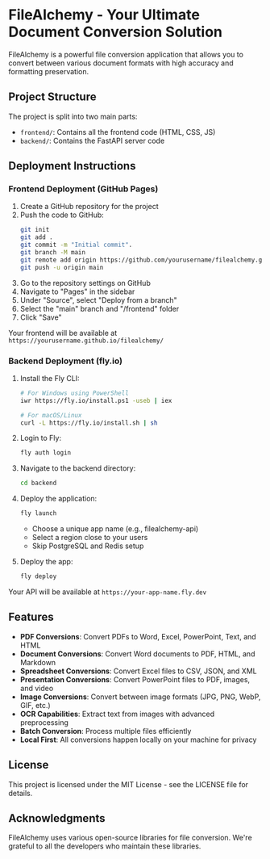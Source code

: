 # FileAlchemy - Your Ultimate Document Conversion Solution

FileAlchemy is a powerful file conversion application that allows you to convert between various document formats with high accuracy and formatting preservation.

## Project Structure

The project is split into two main parts:
- `frontend/`: Contains all the frontend code (HTML, CSS, JS)
- `backend/`: Contains the FastAPI server code

## Deployment Instructions

### Frontend Deployment (GitHub Pages)

1. Create a GitHub repository for the project
2. Push the code to GitHub:
   ```bash
   git init
   git add .
   git commit -m "Initial commit".
   git branch -M main
   git remote add origin https://github.com/yourusername/filealchemy.git
   git push -u origin main
   ```
3. Go to the repository settings on GitHub
4. Navigate to "Pages" in the sidebar
5. Under "Source", select "Deploy from a branch"
6. Select the "main" branch and "/frontend" folder
7. Click "Save"

Your frontend will be available at `https://yourusername.github.io/filealchemy/`

### Backend Deployment (fly.io)

1. Install the Fly CLI:
   ```bash
   # For Windows using PowerShell
   iwr https://fly.io/install.ps1 -useb | iex
   
   # For macOS/Linux
   curl -L https://fly.io/install.sh | sh
   ```

2. Login to Fly:
   ```bash
   fly auth login
   ```

3. Navigate to the backend directory:
   ```bash
   cd backend
   ```

4. Deploy the application:
   ```bash
   fly launch
   ```
   - Choose a unique app name (e.g., filealchemy-api)
   - Select a region close to your users
   - Skip PostgreSQL and Redis setup

5. Deploy the app:
   ```bash
   fly deploy
   ```

Your API will be available at `https://your-app-name.fly.dev`

## Features

- **PDF Conversions**: Convert PDFs to Word, Excel, PowerPoint, Text, and HTML
- **Document Conversions**: Convert Word documents to PDF, HTML, and Markdown
- **Spreadsheet Conversions**: Convert Excel files to CSV, JSON, and XML
- **Presentation Conversions**: Convert PowerPoint files to PDF, images, and video
- **Image Conversions**: Convert between image formats (JPG, PNG, WebP, GIF, etc.)
- **OCR Capabilities**: Extract text from images with advanced preprocessing
- **Batch Conversion**: Process multiple files efficiently
- **Local First**: All conversions happen locally on your machine for privacy

## License

This project is licensed under the MIT License - see the LICENSE file for details.

## Acknowledgments

FileAlchemy uses various open-source libraries for file conversion. We're grateful to all the developers who maintain these libraries. 
